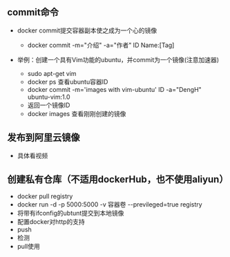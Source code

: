 ## commit命令

- docker commit提交容器副本使之成为一个心的镜像

    - docker commit -m="介绍" -a="作者" ID Name:[Tag]

- 举例：创建一个具有Vim功能的ubuntu，并commit为一个镜像(注意加速器)
    - sudo apt-get vim 
    - docker ps 查看ubuntu容器ID
    - docker commit  -m='images with vim-ubuntu' ID -a="DengH" ubuntu-vim:1.0
    - 返回一个镜像ID
    - docker images 查看刚刚创建的镜像

## 发布到阿里云镜像
- 具体看视频



## 创建私有仓库（不适用dockerHub，也不使用aliyun）
- docker pull registry
- docker run -d -p 5000:5000 -v 容器卷 --previleged=true  registry
- 将带有ifconfig的ubtunt提交到本地镜像
- 配置docker对http的支持
- push
- 检测
- pull使用

